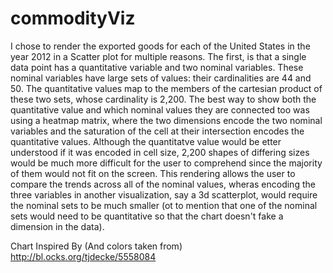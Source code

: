# commodityViz

I chose to render the exported goods for each of the United States in the year 2012 in a Scatter plot for multiple reasons. The first, is that a single data point has a quantitative variable and two nominal variables. These nominal variables have large sets of values: their cardinalities are 44 and 50. The quantitative values map to the members of the cartesian product of these two sets, whose cardinality is 2,200. The best way to show both the quantitative value and which nominal values they are connected too was using a heatmap matrix, where the two dimensions encode the two nominal variables and the saturation of the cell at their intersection encodes the quantitative values. Although the quantitatve value would be etter understood if it was encoded in cell size, 2,200 shapes of differing sizes would be much more difficult for the user to comprehend since the majority of them would not fit on the screen. This rendering allows the user to compare the trends across all of the nominal values, wheras encoding the three variables in another visualization, say a 3d scatterplot, would require the nominal sets to be much smaller (ot to mention that one of the nominal sets would need to be quantitative so that the chart doesn't fake a dimension in the data). 

Chart Inspired By (And colors taken from) http://bl.ocks.org/tjdecke/5558084